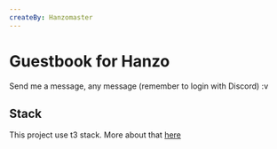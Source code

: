 ```yaml
---
createBy: Hanzomaster
---
```


# Guestbook for Hanzo

Send me a message, any message (remember to login with Discord) :v

## Stack

This project use t3 stack. More about that [here](T3.md)
